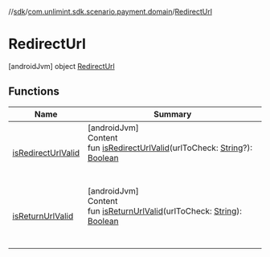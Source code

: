 //[sdk](../../../index.md)/[com.unlimint.sdk.scenario.payment.domain](../index.md)/[RedirectUrl](index.md)



# RedirectUrl  
 [androidJvm] object [RedirectUrl](index.md)   


## Functions  
  
|  Name |  Summary | 
|---|---|
| <a name="com.unlimint.sdk.scenario.payment.domain/RedirectUrl/isRedirectUrlValid/#kotlin.String?/PointingToDeclaration/"></a>[isRedirectUrlValid](is-redirect-url-valid.md)| <a name="com.unlimint.sdk.scenario.payment.domain/RedirectUrl/isRedirectUrlValid/#kotlin.String?/PointingToDeclaration/"></a>[androidJvm]  <br>Content  <br>fun [isRedirectUrlValid](is-redirect-url-valid.md)(urlToCheck: [String](https://kotlinlang.org/api/latest/jvm/stdlib/kotlin/-string/index.html)?): [Boolean](https://kotlinlang.org/api/latest/jvm/stdlib/kotlin/-boolean/index.html)  <br><br><br>|
| <a name="com.unlimint.sdk.scenario.payment.domain/RedirectUrl/isReturnUrlValid/#kotlin.String/PointingToDeclaration/"></a>[isReturnUrlValid](is-return-url-valid.md)| <a name="com.unlimint.sdk.scenario.payment.domain/RedirectUrl/isReturnUrlValid/#kotlin.String/PointingToDeclaration/"></a>[androidJvm]  <br>Content  <br>fun [isReturnUrlValid](is-return-url-valid.md)(urlToCheck: [String](https://kotlinlang.org/api/latest/jvm/stdlib/kotlin/-string/index.html)): [Boolean](https://kotlinlang.org/api/latest/jvm/stdlib/kotlin/-boolean/index.html)  <br><br><br>|

